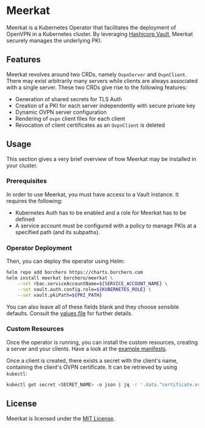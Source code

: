 # Meerkat

Meerkat is a Kubernetes Operator that facilitates the deployment of OpenVPN in a Kubernetes
cluster. By leveraging [Hashicorp Vault](https://www.vaultproject.io/), Meerkat securely manages
the underlying PKI.

## Features

Meerkat revolves around two CRDs, namely `OvpnServer` and `OvpnClient`. There may exist arbitrarily
many servers while clients are always associated with a single server. These two CRDs give rise to
the following features:

- Generation of shared secrets for TLS Auth
- Creation of a PKI for each server independently with secure private key
- Dynamic OVPN server configuration
- Rendering of `ovpn` client files for each client
- Revocation of client certificates as an `OvpnClient` is deleted

## Usage

This section gives a very brief overview of how Meerkat may be installed in your cluster.

### Prerequisites

In order to use Meerkat, you must have access to a Vault instance. It requires the following:

- Kubernetes Auth has to be enabled and a role for Meerkat has to be defined
- A service account must be configured with a policy to manage PKIs at a specified path (and its
  subpaths).

### Operator Deployment

Then, you can deploy the operator using Helm:

```bash
helm repo add borchero https://charts.borchero.com
helm install meerkat borchero/meerkat \
    --set rbac.serviceAccountName=${SERVICE_ACCOUNT_NAME} \
    --set vault.auth.config.role=${KUBERNETES_ROLE} \
    --set vault.pkiPath=${PKI_PATH}
```

You can also leave all of these fields blank and they choose sensible defaults. Consult the
[values file](./deploy/values.yaml) for further details.

### Custom Resources

Once the operator is running, you can install the custom resources, creating a server and your
clients. Have a look at the [example manifests](./tests/manifests).

Once a client is created, there exists a secret with the client's name, containing the client's
OVPN certificate. It can be retrieved by using `kubectl`:

```bash
kubectl get secret <SECRET_NAME> -o json | jq -r '.data."certificate.ovpn"' | base64 -d
```

## License

Meerkat is licensed under the [MIT License](./LICENSE).

